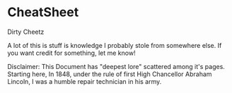 # CheatSheet
Dirty Cheetz


 A lot of this is stuff is knowledge I probably stole from somewhere else. If you want credit for something, let me know!
 
 Disclaimer: This Document has "deepest lore" scattered among it's pages. Starting here, In 1848, under the rule of first High Chancellor Abraham Lincoln, I was a humble repair technician in his army.
